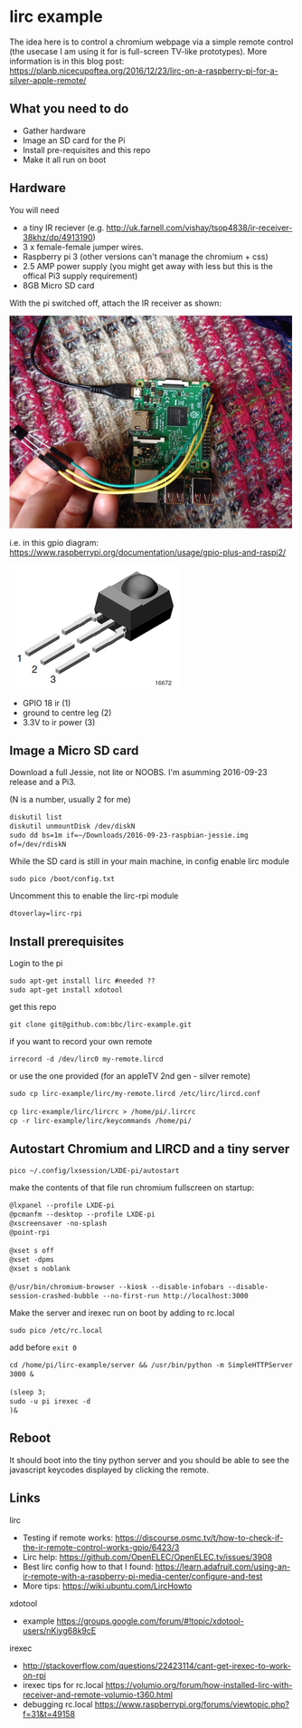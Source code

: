 # lirc example

The idea here is to control a chromium webpage via a simple remote control (the usecase I am using it for is full-screen TV-like prototypes). More information is in this blog post: https://planb.nicecupoftea.org/2016/12/23/lirc-on-a-raspberry-pi-for-a-silver-apple-remote/

## What you need to do

* Gather hardware
* Image an SD card for the Pi
* Install pre-requisites and this repo
* Make it all run on boot

## Hardware

You will need 

* a tiny IR reciever (e.g. 
http://uk.farnell.com/vishay/tsop4838/ir-receiver-38khz/dp/4913190) 
* 3 x female-female jumper wires.
* Raspberry pi 3 (other versions can't manage the chromium + css)
* 2.5 AMP power supply (you might get away with less but this is the offical Pi3 supply requirement)
* 8GB Micro SD card

With the pi switched off, attach the IR receiver as shown:

<img src="ir_pi3.jpg" width="500"/>

i.e. in this gpio diagram: https://www.raspberrypi.org/documentation/usage/gpio-plus-and-raspi2/

<img src="ir_receiver.png" />

* GPIO 18 ir (1)
* ground to centre leg (2)
* 3.3V to ir power (3)

## Image a Micro SD card

Download a full Jessie, not lite or NOOBS. I'm asumming 2016-09-23 release and a Pi3.

(N is a number, usually 2 for me)

    diskutil list
    diskutil unmountDisk /dev/diskN
    sudo dd bs=1m if=~/Downloads/2016-09-23-raspbian-jessie.img of=/dev/rdiskN

While the SD card is still in your main machine, in config enable lirc module

    sudo pico /boot/config.txt

Uncomment this to enable the lirc-rpi module

    dtoverlay=lirc-rpi


## Install prerequisites

Login to the pi

    sudo apt-get install lirc #needed ??
    sudo apt-get install xdotool

get this repo

    git clone git@github.com:bbc/lirc-example.git

if you want to record your own remote

    irrecord -d /dev/lirc0 my-remote.lircd

or use the one provided (for an appleTV 2nd gen - silver remote)

    sudo cp lirc-example/lirc/my-remote.lircd /etc/lirc/lircd.conf

    cp lirc-example/lirc/lircrc > /home/pi/.lircrc
    cp -r lirc-example/lirc/keycommands /home/pi/

## Autostart Chromium and LIRCD and a tiny server

    pico ~/.config/lxsession/LXDE-pi/autostart

make the contents of that file run chromium fullscreen on startup:

    @lxpanel --profile LXDE-pi
    @pcmanfm --desktop --profile LXDE-pi
    @xscreensaver -no-splash
    @point-rpi

    @xset s off
    @xset -dpms
    @xset s noblank

    @/usr/bin/chromium-browser --kiosk --disable-infobars --disable-session-crashed-bubble --no-first-run http://localhost:3000

Make the server and irexec run on boot by adding to rc.local

    sudo pico /etc/rc.local

add before ```exit 0```

    cd /home/pi/lirc-example/server && /usr/bin/python -m SimpleHTTPServer 3000 &

    (sleep 3;
    sudo -u pi irexec -d
    )&

## Reboot

It should boot into the tiny python server and you should be able to see the javascript keycodes displayed by clicking the remote.

## Links

lirc

* Testing if remote works: https://discourse.osmc.tv/t/how-to-check-if-the-ir-remote-control-works-gpio/6423/3
* Lirc help:  https://github.com/OpenELEC/OpenELEC.tv/issues/3908
* Best lirc config how to that I found: https://learn.adafruit.com/using-an-ir-remote-with-a-raspberry-pi-media-center/configure-and-test
* More tips: https://wiki.ubuntu.com/LircHowto

xdotool 

* example https://groups.google.com/forum/#!topic/xdotool-users/nKiyg68k9cE

irexec

* http://stackoverflow.com/questions/22423114/cant-get-irexec-to-work-on-rpi
* irexec tips for rc.local https://volumio.org/forum/how-installed-lirc-with-receiver-and-remote-volumio-t360.html
* debugging rc.local https://www.raspberrypi.org/forums/viewtopic.php?f=31&t=49158
